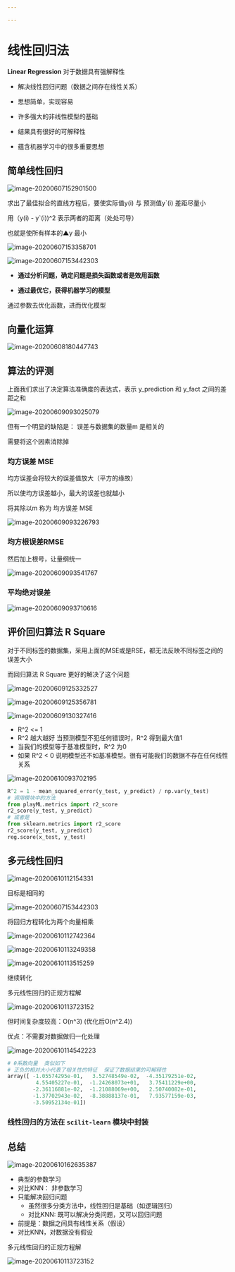```yaml
---

---
```


# 线性回归法

**Linear Regression**       对于数据具有强解释性

* 解决线性回归问题（数据之间存在线性关系）

* 思想简单，实现容易

* 许多强大的非线性模型的基础

* 结果具有很好的可解释性

* 蕴含机器学习中的很多重要思想

## 简单线性回归

![image-20200607152901500](img/image-20200607152901500.png)

求出了最佳拟合的直线方程后，要使实际值y(i) 与 预测值y`(i)  差距尽量小

用（y(i) - y`(i))^2  表示两者的距离（处处可导）

也就是使所有样本的▲y 最小

![image-20200607153358701](img/image-20200607153358701.png)

![image-20200607153442303](img/image-20200607153442303.png)

- **通过分析问题，确定问题是损失函数或者是效用函数**

- **通过最优它，获得机器学习的模型**

通过参数去优化函数，进而优化模型

## 向量化运算

![image-20200608180447743](img/image-20200608180447743.png)

## 算法的评测

上面我们求出了决定算法准确度的表达式，表示 y_prediction  和  y_fact 之间的差距之和

![image-20200609093025079](img/image-20200609093025079.png)

但有一个明显的缺陷是： 误差与数据集的数量m 是相关的

需要将这个因素消除掉

### 均方误差 MSE

均方误差会将较大的误差值放大（平方的缘故）

所以使均方误差越小，最大的误差也就越小

将其除以m    称为 均方误差 MSE

![image-20200609093226793](img/image-20200609093226793.png)

### 均方根误差RMSE

然后加上根号，让量纲统一    

![image-20200609093541767](img/image-20200609093541767.png)

### 平均绝对误差

![image-20200609093710616](img/image-20200609093710616.png)

## 评价回归算法 R Square

对于不同标签的数据集，采用上面的MSE或是RSE，都无法反映不同标签之间的误差大小

而回归算法 R Square 更好的解决了这个问题

![image-20200609125332527](img/image-20200609125332527.png)

![image-20200609125356781](img/image-20200609125356781.png)

![image-20200609130327416](img/image-20200609130327416.png)

* R^2 <= 1
* R^2 越大越好  当预测模型不犯任何错误时，R^2 得到最大值1
* 当我们的模型等于基准模型时，R^2 为0
* 如果 R^2 < 0 说明模型还不如基准模型。很有可能我们的数据不存在任何线性关系

![image-20200610093702195](img/image-20200610093702195.png)

```python
R^2 = 1 - mean_squared_error(y_test, y_predict) / np.var(y_test)
# 调用模块中的方法
from playML.metrics import r2_score
r2_score(y_test, y_predict)
# 或者是
from sklearn.metrics import r2_score
r2_score(y_test, y_predict)
reg.score(x_test, y_test)
```

## 多元线性回归

![image-20200610112154331](img/image-20200610112154331.png)

目标是相同的

![image-20200607153442303](img/image-20200607153442303.png)

将回归方程转化为两个向量相乘

![image-20200610112742364](img/image-20200610112742364.png)

![image-20200610113249358](img/image-20200610113249358.png)

![image-20200610113515259](img/image-20200610113515259.png)

继续转化

多元线性回归的正规方程解

![image-20200610113723152](img/image-20200610113723152.png)

但时间复杂度较高：O(n^3)  (优化后O(n^2.4))

优点：不需要对数据做归一化处理

![image-20200610114542223](img/image-20200610114542223.png)

```python
# θ系数向量  类似如下
# 正负的相对大小代表了相关性的特征  保证了数据结果的可解释性
array([ -1.05574295e-01,   3.52748549e-02,  -4.35179251e-02,
         4.55405227e-01,  -1.24268073e+01,   3.75411229e+00,
        -2.36116881e-02,  -1.21088069e+00,   2.50740082e-01,
        -1.37702943e-02,  -8.38888137e-01,   7.93577159e-03,
        -3.50952134e-01])
```

### 线性回归的方法在 `scilit-learn` 模块中封装

## 总结

![image-20200610162635387](img/image-20200610162635387.png)

- 典型的参数学习
- 对比KNN： 非参数学习
- 只能解决回归问题
  - 虽然很多分类方法中，线性回归是基础（如逻辑回归）
  - 对比KNN: 既可以解决分类问题，又可以回归问题
- 前提是：数据之间具有线性关系（假设）
- 对比KNN，对数据没有假设

多元线性回归的正规方程解

![image-20200610113723152](img/image-20200610113723152.png)